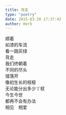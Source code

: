 ```yaml
---  
title: 背走  
type: "poetry"  
date: 2015-03-20 17:37:42  
author: Herb  
---  
```

顺着  
如漆的车流  
看一路灰绿  
背走  
我们终朝着  
不同的尽头  
错落开  
像初生长的枝桠  
无论能分出多少丫杈  
今生今世  
都再不会有办法  
相见　相爱